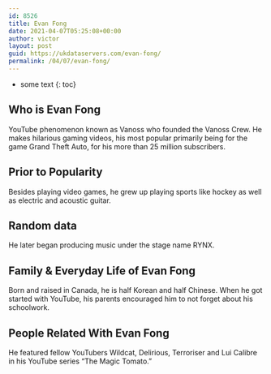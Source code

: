 ```yaml
---
id: 8526
title: Evan Fong
date: 2021-04-07T05:25:08+00:00
author: victor
layout: post
guid: https://ukdataservers.com/evan-fong/
permalink: /04/07/evan-fong/
---
```


* some text
{: toc}


## Who is Evan Fong



YouTube phenomenon known as Vanoss who founded the Vanoss Crew. He makes hilarious gaming videos, his most popular primarily being for the game Grand Theft Auto, for his more than 25 million subscribers. 

                
                
                
## Prior to Popularity



Besides playing video games, he grew up playing sports like hockey as well as electric and acoustic guitar. 

                
                
                
## Random data



He later began producing music under the stage name RYNX. 

                
                
                
## Family & Everyday Life of Evan Fong



Born and raised in Canada, he is half Korean and half Chinese. When he got started with YouTube, his parents encouraged him to not forget about his schoolwork.

                
                
                
## People Related With Evan Fong



He featured fellow YouTubers Wildcat, Delirious, Terroriser and Lui Calibre in his YouTube series &#8220;The Magic Tomato.&#8221;

                
              
            
          
          
          
